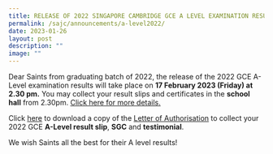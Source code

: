 ```yaml
---
title: RELEASE OF 2022 SINGAPORE CAMBRIDGE GCE A LEVEL EXAMINATION RESULTS
permalink: /sajc/announcements/a-level2022/
date: 2023-01-26
layout: post
description: ""
image: ""
---
```

Dear Saints from graduating batch of 2022, the release of the 2022 GCE A-Level examination results will take place on **17 February 2023 (Friday) at 2.30 pm.** You may collect your result slips and certificates in the **school hall** from 2.30pm. [C]([](/files/2023/letter_to_graduating_saints.pdf))[lick here for more details.](https://standrewsjc.moe.edu.sg/qql/slot/u674/Announcement/letter_to_graduating_saints.pdf)

Click [here](https://standrewsjc.moe.edu.sg/qql/slot/u674/Announcement/Letter_of_Authorisation_Collect_A_level_Result_2023.pdf) to download a copy of the [Letter of Authorisation](https://standrewsjc.moe.edu.sg/qql/slot/u674/Announcement/Letter_of_Authorisation_Collect_A_level_Result_2023.pdf) to collect your 2022 GCE **A-Level result slip**, **SGC** and **testimonial**. 

We wish Saints all the best for their A level results!